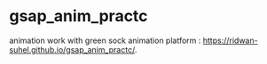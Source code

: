 # gsap_anim_practc
animation work with green sock animation platform :  https://ridwan-suhel.github.io/gsap_anim_practc/.
